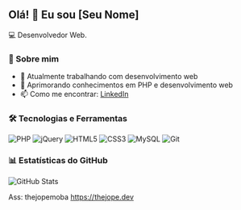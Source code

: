 
## Olá! 👋 Eu sou [Seu Nome]

💻 Desenvolvedor Web.

### 🚀 Sobre mim
- 🔭 Atualmente trabalhando com desenvolvimento web
- 🌱 Aprimorando conhecimentos em PHP e desenvolvimento web
- 📫 Como me encontrar: [LinkedIn](https://linkedin.com/in/joao-pedro-monteiro-barbosa/)

### 🛠️ Tecnologias e Ferramentas
![PHP](https://img.shields.io/badge/-PHP-777BB4?style=flat&logo=php&logoColor=white)
![jQuery](https://img.shields.io/badge/-jQuery-0769AD?style=flat&logo=jquery&logoColor=white)
![HTML5](https://img.shields.io/badge/-HTML5-E34F26?style=flat&logo=html5&logoColor=white)
![CSS3](https://img.shields.io/badge/-CSS3-1572B6?style=flat&logo=css3&logoColor=white)
![MySQL](https://img.shields.io/badge/-MySQL-4479A1?style=flat&logo=mysql&logoColor=white)
![Git](https://img.shields.io/badge/-Git-F05032?style=flat&logo=git&logoColor=white)

### 📊 Estatísticas do GitHub
![GitHub Stats](https://github-readme-stats.vercel.app/api?username=seunome&show_icons=true&theme=dracula)

Ass: thejopemoba 
https://thejope.dev
